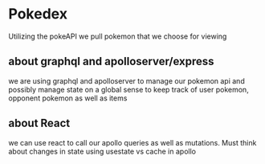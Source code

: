# Pokedex
Utilizing the pokeAPI we pull pokemon that we choose for viewing

## about graphql and apolloserver/express
we are using graphql and apolloserver to manage our pokemon api and possibly manage state on a global sense to keep track of user pokemon, opponent pokemon as well as items

## about React
we can use react to call our apollo queries as well as mutations. Must think about changes in state using usestate vs cache in apollo